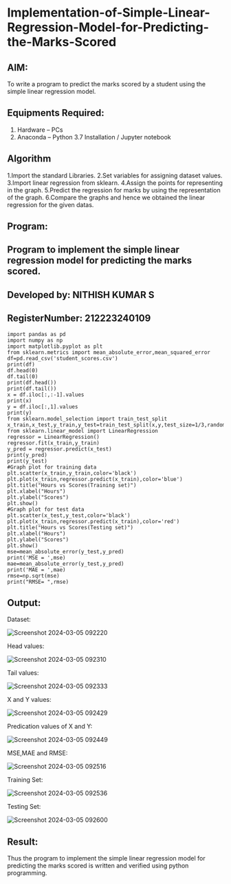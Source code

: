 # Implementation-of-Simple-Linear-Regression-Model-for-Predicting-the-Marks-Scored

## AIM:
To write a program to predict the marks scored by a student using the simple linear regression model.

## Equipments Required:
1. Hardware – PCs
2. Anaconda – Python 3.7 Installation / Jupyter notebook

## Algorithm
1.Import the standard Libraries.
2.Set variables for assigning dataset values.
3.Import linear regression from sklearn.
4.Assign the points for representing in the graph.
5.Predict the regression for marks by using the representation of the graph.
6.Compare the graphs and hence we obtained the linear regression for the given datas.

## Program:
## Program to implement the simple linear regression model for predicting the marks scored.
## Developed by: NITHISH KUMAR S
## RegisterNumber:  212223240109
```
import pandas as pd
import numpy as np
import matplotlib.pyplot as plt
from sklearn.metrics import mean_absolute_error,mean_squared_error
df=pd.read_csv('student_scores.csv')
print(df)
df.head(0)
df.tail(0)
print(df.head())
print(df.tail())
x = df.iloc[:,:-1].values
print(x)
y = df.iloc[:,1].values
print(y)
from sklearn.model_selection import train_test_split
x_train,x_test,y_train,y_test=train_test_split(x,y,test_size=1/3,random_state=0)
from sklearn.linear_model import LinearRegression
regressor = LinearRegression()
regressor.fit(x_train,y_train)
y_pred = regressor.predict(x_test)
print(y_pred)
print(y_test)
#Graph plot for training data
plt.scatter(x_train,y_train,color='black')
plt.plot(x_train,regressor.predict(x_train),color='blue')
plt.title("Hours vs Scores(Training set)")
plt.xlabel("Hours")
plt.ylabel("Scores")
plt.show()
#Graph plot for test data
plt.scatter(x_test,y_test,color='black')
plt.plot(x_train,regressor.predict(x_train),color='red')
plt.title("Hours vs Scores(Testing set)")
plt.xlabel("Hours")
plt.ylabel("Scores")
plt.show()
mse=mean_absolute_error(y_test,y_pred)
print('MSE = ',mse)
mae=mean_absolute_error(y_test,y_pred)
print('MAE = ',mae)
rmse=np.sqrt(mse)
print("RMSE= ",rmse)
```

## Output:
Dataset:

![Screenshot 2024-03-05 092220](https://github.com/nithish467/Implementation-of-Simple-Linear-Regression-Model-for-Predicting-the-Marks-Scored/assets/150232274/d8ecbf46-71ad-47b6-84c0-24932c772e7a)

Head values:

![Screenshot 2024-03-05 092310](https://github.com/nithish467/Implementation-of-Simple-Linear-Regression-Model-for-Predicting-the-Marks-Scored/assets/150232274/c8457fe4-f459-48be-b669-12c8dbd263f8)


Tail values:

![Screenshot 2024-03-05 092333](https://github.com/nithish467/Implementation-of-Simple-Linear-Regression-Model-for-Predicting-the-Marks-Scored/assets/150232274/8d74acd6-683d-426d-ad65-edc04bd52e5e)


X and Y values:

![Screenshot 2024-03-05 092429](https://github.com/nithish467/Implementation-of-Simple-Linear-Regression-Model-for-Predicting-the-Marks-Scored/assets/150232274/88e97cf5-27b7-4774-be4e-a48253134571)


Predication values of X and Y:

![Screenshot 2024-03-05 092449](https://github.com/nithish467/Implementation-of-Simple-Linear-Regression-Model-for-Predicting-the-Marks-Scored/assets/150232274/fe6b1876-2529-4977-b0ac-4c991616b2d0)



MSE,MAE and RMSE:

![Screenshot 2024-03-05 092516](https://github.com/nithish467/Implementation-of-Simple-Linear-Regression-Model-for-Predicting-the-Marks-Scored/assets/150232274/25da824f-6971-4cc8-8e74-52af2e4e2093)


Training Set:

![Screenshot 2024-03-05 092536](https://github.com/nithish467/Implementation-of-Simple-Linear-Regression-Model-for-Predicting-the-Marks-Scored/assets/150232274/a7d1ed44-a762-471c-b8c0-3713b901caa1)


Testing Set: 

![Screenshot 2024-03-05 092600](https://github.com/nithish467/Implementation-of-Simple-Linear-Regression-Model-for-Predicting-the-Marks-Scored/assets/150232274/f000b8ed-517a-4f75-8902-b7f5e84aef39)




## Result:
Thus the program to implement the simple linear regression model for predicting the marks scored is written and verified using python programming.
